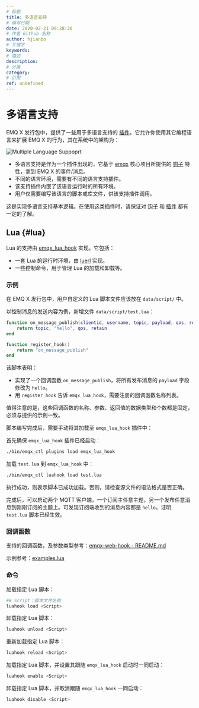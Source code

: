 ```yaml
---
# 标题
title: 多语言支持
# 编写日期
date: 2020-02-21 09:28:26
# 作者 Github 名称
author: hjianbo
# 关键字
keywords:
# 描述
description:
# 分类
category: 
# 引用
ref: undefined
---
```



# 多语言支持

EMQ X 发行包中，提供了一些用于多语言支持的 [插件](plugins.md)。它允许你使用其它编程语言来扩展 EMQ X 的行为，其在系统中的架构为：

![Multiple Language Suppoprt](assets/multiple-lang-arch.png)

- 多语言支持是作为一个插件出现的，它基于 [emqx](https://github.com/emqx/emqx) 核心项目所提供的 [钩子](hooks.md) 特性，拿到 EMQ X 的事件/消息。
- 不同的语言环境，需要有不同的语言支持插件。
- 该支持插件内嵌了该语言运行时的所有环境。
- 用户仅需要编写该语言的脚本或库文件，供该支持插件调用。

这是实现多语言支持基本逻辑。在使用这类插件时，请保证对 [钩子](hooks.md) 和 [插件](plugins.md) 都有一定的了解。

## Lua {#lua}

Lua 的支持由 [emqx_lua_hook](https://github.com/emqx/emqx-lua-hook) 实现。它包括：

- 一套 Lua 的运行时环境，由 [luerl](https://github.com/rvirding/luerl) 实现。
- 一些控制命令，用于管理 Lua 的加载和卸载等。

### 示例

在 EMQ X 发行包中，用户自定义的 Lua 脚本文件应该放在 `data/script/` 中。

以控制消息的发送内容为例，新增文件 `data/script/test.lua`：

```lua
function on_message_publish(clientid, username, topic, payload, qos, retain)
    return topic, "hello", qos, retain
end

function register_hook()
    return "on_message_publish"
end
```

该脚本表明：

- 实现了一个回调函数 `on_message_publish`，将所有发布消息的 `payload` 字段修改为 `hello`。
- 用 `register_hook` 告诉 `emqx_lua_hook`，需要注册的回调函数名称列表。

值得注意的是，这些回调函数的名称、参数、返回值的数据类型和个数都是固定，必须与提供的示例一致。

脚本编写完成后，需要手动将其加载至 `emqx_lua_hook` 插件中：

首先确保 `emqx_lua_hook` 插件已经启动：

```bash
./bin/emqx_ctl plugins load emqx_lua_hook
```

加载 `test.lua` 到 `emqx_lua_hook` 中：

```bash
./bin/emqx_ctl luahook load test.lua
```

执行成功，则表示脚本已成功加载。否则，请检查源文件的语法格式是否正确。

完成后，可以启动两个 MQTT 客户端，一个订阅主任意主题，另一个发布任意消息到刚刚订阅的主题上。可发现订阅端收到的消息内容都是 `hello`。证明 `test.lua` 脚本已经生效。

### 回调函数

支持的回调函数，及参数类型参考：[emqx-web-hook - README.md](https://github.com/emqx/emqx-lua-hook/tree/develop#hook-api)

示例参考：[examples.lua](https://github.com/emqx/emqx-lua-hook/blob/develop/examples.lua)

### 命令

加载指定 Lua 脚本：

```bash
## Script：脚本文件名称
luahook load <Script>
```

卸载指定 Lua 脚本：
```bash
luahook unload <Script>
```

重新加载指定 Lua 脚本：
```bash
luahook reload <Script>
```

加载指定 Lua 脚本，并设置其跟随 `emqx_lua_hook` 启动时一同启动：
```bash
luahook enable <Script>
```

卸载指定 Lua 脚本，并取消跟随 `emqx_lua_hook` 一同启动：
```bash
luahook disable <Script>
```

